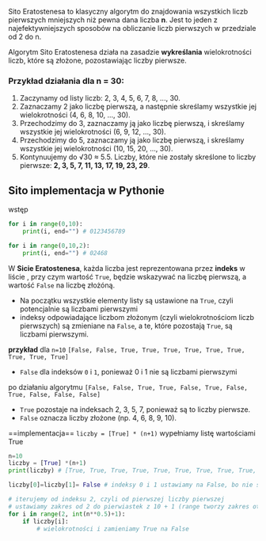 

Sito Eratostenesa to klasyczny algorytm do znajdowania wszystkich liczb pierwszych mniejszych niż pewna dana liczba **n**. Jest to jeden z najefektywniejszych sposobów na obliczanie liczb pierwszych w przedziale od 2 do n.


Algorytm Sito Eratostenesa działa na zasadzie **wykreślania** wielokrotności liczb, które są złożone, pozostawiając liczby pierwsze.


### Przykład działania dla n = 30:

1. Zaczynamy od listy liczb: 2, 3, 4, 5, 6, 7, 8, ..., 30.
2. Zaznaczamy 2 jako liczbę pierwszą, a następnie skreślamy wszystkie jej wielokrotności (4, 6, 8, 10, ..., 30).
3. Przechodzimy do 3, zaznaczamy ją jako liczbę pierwszą, i skreślamy wszystkie jej wielokrotności (6, 9, 12, ..., 30).
4. Przechodzimy do 5, zaznaczamy ją jako liczbę pierwszą, i skreślamy wszystkie jej wielokrotności (10, 15, 20, ..., 30).
5. Kontynuujemy do √30 ≈ 5.5. Liczby, które nie zostały skreślone to liczby pierwsze: **2, 3, 5, 7, 11, 13, 17, 19, 23, 29**.



## Sito implementacja w Pythonie
wstęp
```python
for i in range(0,10):
    print(i, end="") # 0123456789

for i in range(0,10,2):
    print(i, end="") # 02468
```

W **Sicie Eratostenesa**, każda liczba jest reprezentowana przez **indeks** w liście , przy czym wartość `True`, będzie wskazywać na liczbę pierwszą, a wartość `False` na liczbę złożóną.

- Na początku wszystkie elementy listy są ustawione na `True`, czyli potencjalnie są liczbami pierwszymi
- indeksy odpowiadające liczbom złożonym (czyli wielokrotnościom liczb pierwszych) są zmieniane na `False`, a te, które pozostają `True`, są liczbami pierwszymi.

**przykład** dla `n=10`
`[False, False, True, True, True, True, True, True, True, True, True]`
- `False` dla indeksów `0` i `1`, ponieważ 0 i 1 nie są liczbami pierwszymi

po działaniu algorytmu
`[False, False, True, True, False, True, False, True, False, False, False]`
- `True` pozostaje na indeksach 2, 3, 5, 7, ponieważ są to liczby pierwsze.
- `False` oznacza liczby złożone (np. 4, 6, 8, 9, 10).

==implementacja==
`liczby = [True] * (n+1)` wypełniamy listę wartościami True

```python
n=10
liczby = [True] *(n+1)
print(liczby) # [True, True, True, True, True, True, True, True, True, True, True]

liczby[0]=liczby[1]= False # indeksy 0 i 1 ustawiamy na False, bo nie są liczbami pierwszymi

# iterujemy od indeksu 2, czyli od pierwszej liczby pierwszej
# ustawiamy zakres od 2 do pierwiastek z 10 + 1 (range tworzy zakres otwarty)
for i in range(2, int(n**0.5)+1):
	if liczby[i]:
		# wielokrotności i zamieniamy True na False
		








```




